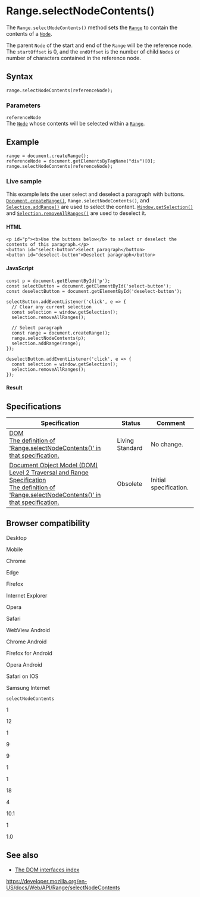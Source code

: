 # Range.selectNodeContents()

The `Range.selectNodeContents()` method sets the [`Range`](../range) to contain the contents of a [`Node`](../node).

The parent `Node` of the start and end of the `Range` will be the reference node. The `startOffset` is 0, and the `endOffset` is the number of child `Node`s or number of characters contained in the reference node.

## Syntax

    range.selectNodeContents(referenceNode);

### Parameters

`referenceNode`  
The [`Node`](../node) whose contents will be selected within a [`Range`](../range).

## Example

    range = document.createRange();
    referenceNode = document.getElementsByTagName("div")[0];
    range.selectNodeContents(referenceNode);

### Live sample

This example lets the user select and deselect a paragraph with buttons. [`Document.createRange()`](../document/createrange), `Range.selectNodeContents()`, and [`Selection.addRange()`](../selection/addrange) are used to select the content. [`Window.getSelection()`](../window/getselection) and [`Selection.removeAllRanges()`](../selection/removeallranges) are used to deselect it.

#### HTML

    <p id="p"><b>Use the buttons below</b> to select or deselect the contents of this paragraph.</p>
    <button id="select-button">Select paragraph</button>
    <button id="deselect-button">Deselect paragraph</button>

#### JavaScript

    const p = document.getElementById('p');
    const selectButton = document.getElementById('select-button');
    const deselectButton = document.getElementById('deselect-button');

    selectButton.addEventListener('click', e => {
      // Clear any current selection
      const selection = window.getSelection();
      selection.removeAllRanges();

      // Select paragraph
      const range = document.createRange();
      range.selectNodeContents(p);
      selection.addRange(range);
    });

    deselectButton.addEventListener('click', e => {
      const selection = window.getSelection();
      selection.removeAllRanges();
    });

#### Result

## Specifications

<table><thead><tr class="header"><th>Specification</th><th>Status</th><th>Comment</th></tr></thead><tbody><tr class="odd"><td><a href="https://dom.spec.whatwg.org/#dom-range-selectnodecontents">DOM<br />
<span class="small">The definition of 'Range.selectNodeContents()' in that specification.</span></a></td><td><span class="spec-living">Living Standard</span></td><td>No change.</td></tr><tr class="even"><td><a href="https://www.w3.org/TR/DOM-Level-2-Traversal-Range/ranges.html#Level2-Range-method-selectNodeContents">Document Object Model (DOM) Level 2 Traversal and Range Specification<br />
<span class="small">The definition of 'Range.selectNodeContents()' in that specification.</span></a></td><td><span class="spec-obsolete">Obsolete</span></td><td>Initial specification.</td></tr></tbody></table>

## Browser compatibility

Desktop

Mobile

Chrome

Edge

Firefox

Internet Explorer

Opera

Safari

WebView Android

Chrome Android

Firefox for Android

Opera Android

Safari on IOS

Samsung Internet

`selectNodeContents`

1

12

1

9

9

1

1

18

4

10.1

1

1.0

## See also

- [The DOM interfaces index](../document_object_model)

<a href="https://developer.mozilla.org/en-US/docs/Web/API/Range/selectNodeContents" class="_attribution-link">https://developer.mozilla.org/en-US/docs/Web/API/Range/selectNodeContents</a>

